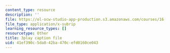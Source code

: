 ```yaml
---
content_type: resource
description: ''
file: https://ol-ocw-studio-app-production.s3.amazonaws.com/courses/16-346-astrodynamics-fall-2008/41ef390c5da842ba470cefd0160ce043_SJI-SAs1Rnk.srt
file_type: application/x-subrip
learning_resource_types: []
resourcetype: Other
title: 3play caption file
uid: 41ef390c-5da8-42ba-470c-efd0160ce043
---
```

